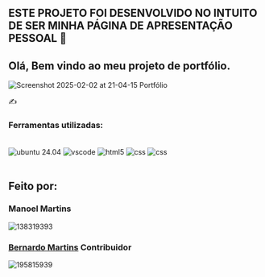 ## ESTE PROJETO FOI DESENVOLVIDO NO INTUITO DE SER MINHA PÁGINA DE APRESENTAÇÃO PESSOAL 💯




## Olá, Bem vindo ao meu projeto de portfólio.

![Screenshot 2025-02-02 at 21-04-15 Portfólio](https://github.com/user-attachments/assets/8730e370-ac49-4bea-adeb-68400b38ca73)

✍️
### Ferramentas utilizadas:

<div style="display: inline_block"><br/>
   <img align="center" alt="ubuntu 24.04" src="https://img.shields.io/badge/Ubuntu-E95420?style=for-the-badge&logo=ubuntu&logoColor=white" />
  
   <img align="center" alt="vscode" src="https://img.shields.io/badge/Visual_Studio_Code-0078D4?style=for-the-badge&logo=visual%20studio%20code&logoColor=white" />
   
   <img align="center" alt="html5" src="https://img.shields.io/badge/HTML5-E34F26?style=for-the-badge&logo=html5&logoColor=white" />
   
   <img align="center" alt="css" src="https://img.shields.io/badge/CSS3-1572B6?style=for-the-badge&logo=css3&logoColor=white" />

   <img align="center" alt="css" src="https://img.shields.io/badge/Opera-FF1B2D?style=for-the-badge&logo=Opera&logoColor=white" />
    
</div><br/>


## Feito por:

### Manoel Martins







 ![138319393](https://github.com/user-attachments/assets/7997c8a6-58b8-4cbc-ba04-2c4d6b3a56e9)
### [Bernardo Martins](https://github.com/bernardomartins1204)     Contribuidor




 ![195815939](https://github.com/user-attachments/assets/27589050-3282-4365-9a4a-1a3b6052961a)


